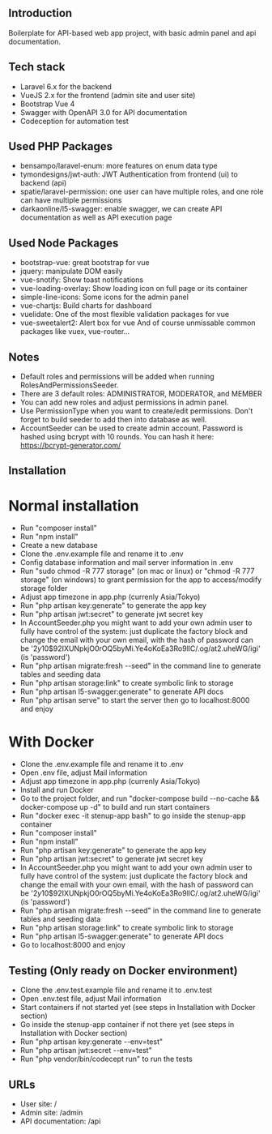 ## Introduction
Boilerplate for API-based web app project, with basic admin panel and api documentation.

## Tech stack
- Laravel 6.x for the backend
- VueJS 2.x for the frontend (admin site and user site)
- Bootstrap Vue 4
- Swagger with OpenAPI 3.0 for API documentation
- Codeception for automation test

## Used PHP Packages
- bensampo/laravel-enum: more features on enum data type
- tymondesigns/jwt-auth: JWT Authentication from frontend (ui) to backend (api)
- spatie/laravel-permission: one user can have multiple roles, and one role can have multiple permissions
- darkaonline/l5-swagger: enable swagger, we can create API documentation as well as API execution page

## Used Node Packages
- bootstrap-vue: great bootstrap for vue
- jquery: manipulate DOM easily
- vue-snotify: Show toast notifications
- vue-loading-overlay: Show loading icon on full page or its container
- simple-line-icons: Some icons for the admin panel
- vue-chartjs: Build charts for dashboard
- vuelidate: One of the most flexible validation packages for vue
- vue-sweetalert2: Alert box for vue
And of course unmissable common packages like vuex, vue-router...

## Notes
- Default roles and permissions will be added when running RolesAndPermissionsSeeder.
- There are 3 default roles: ADMINISTRATOR, MODERATOR, and MEMBER
- You can add new roles and adjust permissions in admin panel.
- Use PermissionType when you want to create/edit permissions. Don't forget to build seeder to add then into database as well.
- AccountSeeder can be used to create admin account. Password is hashed using bcrypt with 10 rounds. You can hash it here: https://bcrypt-generator.com/

## Installation
# Normal installation
- Run "composer install"
- Run "npm install"
- Create a new database
- Clone the .env.example file and rename it to .env
- Config database information and mail server information in .env
- Run "sudo chmod -R 777 storage" (on mac or linux) or "chmod -R 777 storage" (on windows) to grant permission for the app to access/modify storage folder
- Adjust app timezone in app.php (currenly Asia/Tokyo)
- Run "php artisan key:generate" to generate the app key
- Run "php artisan jwt:secret" to generate jwt secret key
- In AccountSeeder.php you might want to add your own admin user to fully have control of the system: just duplicate the factory block and change the email with your own email, with the hash of password can be '$2y$10$92IXUNpkjO0rOQ5byMi.Ye4oKoEa3Ro9llC/.og/at2.uheWG/igi' (is 'password')
- Run "php artisan migrate:fresh --seed" in the command line to generate tables and seeding data
- Run "php artisan storage:link" to create symbolic link to storage
- Run "php artisan l5-swagger:generate" to generate API docs
- Run "php artisan serve" to start the server then go to localhost:8000 and enjoy
# With Docker
- Clone the .env.example file and rename it to .env
- Open .env file, adjust Mail information
- Adjust app timezone in app.php (currenly Asia/Tokyo)
- Install and run Docker
- Go to the project folder, and run "docker-compose build --no-cache && docker-compose up -d" to build and run start containers
- Run "docker exec -it stenup-app bash" to go inside the stenup-app container
- Run "composer install"
- Run "npm install"
- Run "php artisan key:generate" to generate the app key
- Run "php artisan jwt:secret" to generate jwt secret key
- In AccountSeeder.php you might want to add your own admin user to fully have control of the system: just duplicate the factory block and change the email with your own email, with the hash of password can be '$2y$10$92IXUNpkjO0rOQ5byMi.Ye4oKoEa3Ro9llC/.og/at2.uheWG/igi' (is 'password')
- Run "php artisan migrate:fresh --seed" in the command line to generate tables and seeding data
- Run "php artisan storage:link" to create symbolic link to storage
- Run "php artisan l5-swagger:generate" to generate API docs
- Go to localhost:8000 and enjoy

## Testing (Only ready on Docker environment)
- Clone the .env.test.example file and rename it to .env.test
- Open .env.test file, adjust Mail information
- Start containers if not started yet (see steps in Installation with Docker section)
- Go inside the stenup-app container if not there yet (see steps in Installation with Docker section)
- Run "php artisan key:generate --env=test"
- Run "php artisan jwt:secret --env=test"
- Run "php vendor/bin/codecept run" to run the tests

## URLs
- User site: /
- Admin site: /admin
- API documentation: /api

